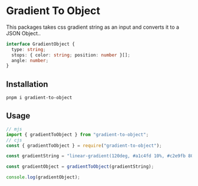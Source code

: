 # Gradient To Object

This packages takes css gradient string as an input and converts it to a JSON Object..

```ts
interface GradientObject {
  type: string;
  stops: { color: string; position: number }[];
  angle: number;
}
```

## Installation

```
pnpm i gradient-to-object
```

## Usage

```ts
// mjs
import { gradientToObject } from "gradient-to-object";
// cjs
const { gradientToObject } = require("gradient-to-object");

const gradientString = "linear-gradient(120deg, #a1c4fd 10%, #c2e9fb 80%)";

const gradientObject = gradientToObject(gradientString);

console.log(gradientObject);
```
